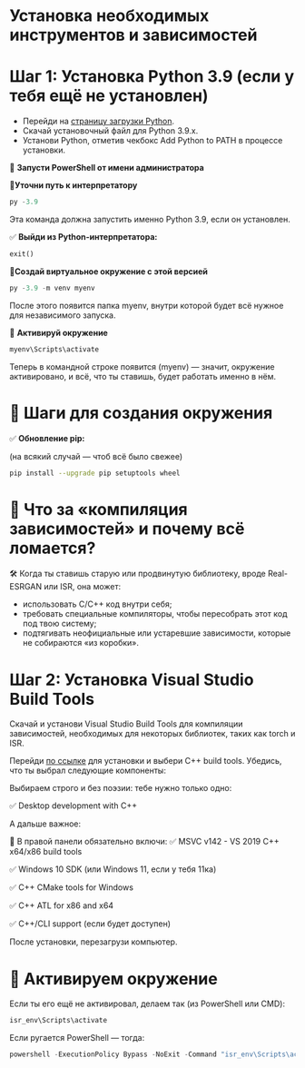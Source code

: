 # Установка необходимых инструментов и зависимостей

# Шаг 1: Установка Python 3.9 (если у тебя ещё не установлен)
- Перейди на [страницу загрузки Python](https://www.python.org/downloads/release/python-3911/).
- Скачай установочный файл для Python 3.9.x.
- Установи Python, отметив чекбокс Add Python to PATH в процессе установки.

🔹 **Запусти PowerShell от имени администратора**

📍**Уточни путь к интерпретатору**

```powershell
py -3.9
```
Эта команда должна запустить именно Python 3.9, если он установлен.

✅ **Выйди из Python-интерпретатора:**
```python
exit()
```

📍**Создай виртуальное окружение с этой версией**
```powershell
py -3.9 -m venv myenv
```
После этого появится папка myenv, внутри которой будет всё нужное для независимого запуска.

📍 **Активируй окружение**
```powershell
myenv\Scripts\activate
```
Теперь в командной строке появится (myenv) — значит, окружение активировано, и всё, что ты ставишь, будет работать именно в нём.


# 🔧 Шаги для создания окружения

✅ **Обновление pip:**

(на всякий случай — чтоб всё было свежее)

```bash
pip install --upgrade pip setuptools wheel
```

# 🔧 Что за «компиляция зависимостей» и почему всё ломается?

🛠️ Когда ты ставишь старую или продвинутую библиотеку, вроде Real-ESRGAN или ISR, она может:
- использовать C/C++ код внутри себя;
- требовать специальные компиляторы, чтобы пересобрать этот код под твою систему;
- подтягивать неофициальные или устаревшие зависимости, которые не собираются «из коробки».


# Шаг 2: Установка Visual Studio Build Tools
Скачай и установи Visual Studio Build Tools для компиляции зависимостей, необходимых для некоторых библиотек, таких как torch и ISR.

Перейди [по ссылке](https://visualstudio.microsoft.com/visual-cpp-build-tools/) для установки и выбери C++ build tools. Убедись, что ты выбрал следующие компоненты:

Выбираем строго и без поэзии: тебе нужно только одно:

✅ Desktop development with C++

А дальше важное:

🔧 В правой панели обязательно включи:
✅ MSVC v142 - VS 2019 C++ x64/x86 build tools

✅ Windows 10 SDK (или Windows 11, если у тебя 11ка)

✅ C++ CMake tools for Windows

✅ C++ ATL for x86 and x64

✅ C++/CLI support (если будет доступен)

После установки, перезагрузи компьютер.















# 🧪 Активируем окружение

Если ты его ещё не активировал, делаем так (из PowerShell или CMD):
```bash
isr_env\Scripts\activate
```
Если ругается PowerShell — тогда:

```powershell
powershell -ExecutionPolicy Bypass -NoExit -Command "isr_env\Scripts\activate"
```

